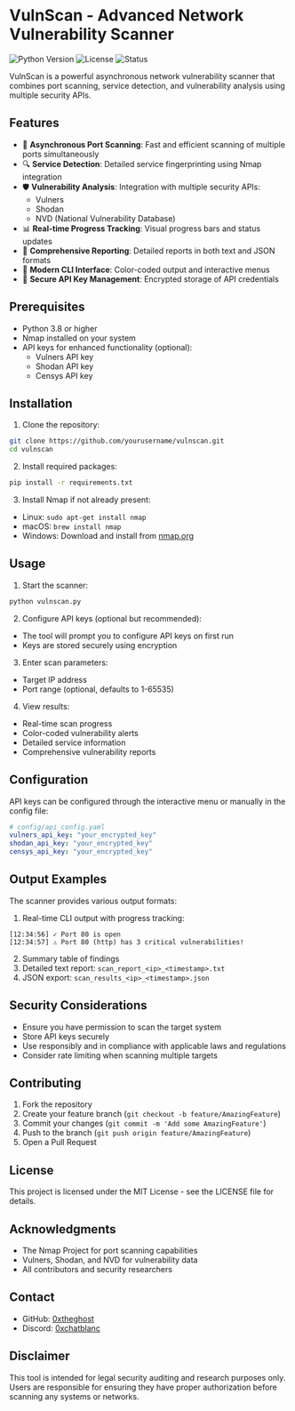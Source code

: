 # VulnScan - Advanced Network Vulnerability Scanner

![Python Version](https://img.shields.io/badge/python-3.8+-blue.svg)
![License](https://img.shields.io/badge/license-MIT-green.svg)
![Status](https://img.shields.io/badge/status-active-success.svg)

VulnScan is a powerful asynchronous network vulnerability scanner that combines port scanning, service detection, and vulnerability analysis using multiple security APIs.

## Features

- 🚀 **Asynchronous Port Scanning**: Fast and efficient scanning of multiple ports simultaneously
- 🔍 **Service Detection**: Detailed service fingerprinting using Nmap integration
- 🛡️ **Vulnerability Analysis**: Integration with multiple security APIs:
  - Vulners
  - Shodan
  - NVD (National Vulnerability Database)
- 📊 **Real-time Progress Tracking**: Visual progress bars and status updates
- 📝 **Comprehensive Reporting**: Detailed reports in both text and JSON formats
- 🎨 **Modern CLI Interface**: Color-coded output and interactive menus
- 🔐 **Secure API Key Management**: Encrypted storage of API credentials

## Prerequisites

- Python 3.8 or higher
- Nmap installed on your system
- API keys for enhanced functionality (optional):
  - Vulners API key
  - Shodan API key
  - Censys API key

## Installation

1. Clone the repository:
```bash
git clone https://github.com/yourusername/vulnscan.git
cd vulnscan
```

2. Install required packages:
```bash
pip install -r requirements.txt
```

3. Install Nmap if not already present:
- Linux: `sudo apt-get install nmap`
- macOS: `brew install nmap`
- Windows: Download and install from [nmap.org](https://nmap.org/download.html)

## Usage

1. Start the scanner:
```bash
python vulnscan.py
```

2. Configure API keys (optional but recommended):
- The tool will prompt you to configure API keys on first run
- Keys are stored securely using encryption

3. Enter scan parameters:
- Target IP address
- Port range (optional, defaults to 1-65535)

4. View results:
- Real-time scan progress
- Color-coded vulnerability alerts
- Detailed service information
- Comprehensive vulnerability reports

## Configuration

API keys can be configured through the interactive menu or manually in the config file:

```yaml
# config/api_config.yaml
vulners_api_key: "your_encrypted_key"
shodan_api_key: "your_encrypted_key"
censys_api_key: "your_encrypted_key"
```

## Output Examples

The scanner provides various output formats:

1. Real-time CLI output with progress tracking:
```
[12:34:56] ✓ Port 80 is open
[12:34:57] ⚠ Port 80 (http) has 3 critical vulnerabilities!
```

2. Summary table of findings
3. Detailed text report: `scan_report_<ip>_<timestamp>.txt`
4. JSON export: `scan_results_<ip>_<timestamp>.json`

## Security Considerations

- Ensure you have permission to scan the target system
- Store API keys securely
- Use responsibly and in compliance with applicable laws and regulations
- Consider rate limiting when scanning multiple targets

## Contributing

1. Fork the repository
2. Create your feature branch (`git checkout -b feature/AmazingFeature`)
3. Commit your changes (`git commit -m 'Add some AmazingFeature'`)
4. Push to the branch (`git push origin feature/AmazingFeature`)
5. Open a Pull Request

## License

This project is licensed under the MIT License - see the LICENSE file for details.

## Acknowledgments

- The Nmap Project for port scanning capabilities
- Vulners, Shodan, and NVD for vulnerability data
- All contributors and security researchers

## Contact

- GitHub: [0xtheghost](https://github.com/0xtheghost)
- Discord: [0xchatblanc](https://discord.com/users/714807042648571995)

## Disclaimer

This tool is intended for legal security auditing and research purposes only. Users are responsible for ensuring they have proper authorization before scanning any systems or networks.